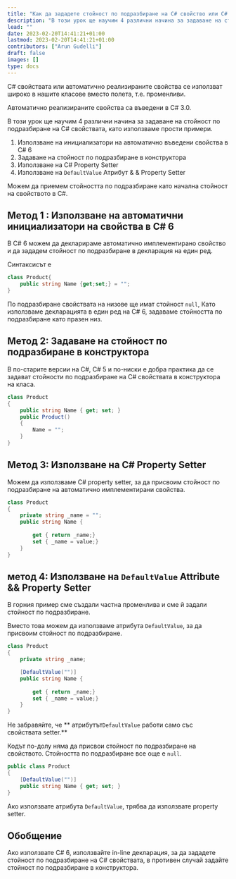 ```yaml
---
title: "Как да зададете стойност по подразбиране на C# свойство или C# автоматично реализирано свойство"
description: "В този урок ще научим 4 различни начина за задаване на стойност по подразбиране на C# свойства, като използваме прости примери"
lead: ""
date: 2023-02-20T14:41:21+01:00
lastmod: 2023-02-20T14:41:21+01:00
contributors: ["Arun Gudelli"]
draft: false
images: []
type: docs
---
```


C# свойствата или автоматично реализираните свойства се използват широко в нашите класове вместо полета, т.е. променливи.  

Автоматично реализираните свойства са въведени в C# 3.0.

В този урок ще научим 4 различни начина за задаване на стойност по подразбиране на C# свойствата, като използваме прости примери.

1. Използване на инициализатори на автоматично въведени свойства в C# 6
2. Задаване на стойност по подразбиране в конструктора
3. Използване на C# Property Setter
4. Използване на `DefaultValue` Атрибут &amp; &amp; Property Setter

Можем да приемем стойността по подразбиране като начална стойност на свойството в C#.

## Метод 1 : Използване на автоматични инициализатори на свойства в C# 6

В C# 6 можем да декларираме автоматично имплементирано свойство и да зададем стойност по подразбиране в декларация на един ред.

Синтаксисът е

```csharp
class Product{
    public string Name {get;set;} = "";
}
```
По подразбиране свойствата на низове ще имат стойност `null`, Като използваме декларацията в един ред на C# 6, задаваме стойността по подразбиране като празен низ. 

## Метод 2: Задаване на стойност по подразбиране в конструктора

В по-старите версии на C#, C# 5 и по-ниски е добра практика да се задават стойности по подразбиране на C# свойствата в конструктора на класа.

```csharp
class Product 
{
    public string Name { get; set; }
    public Product()
    {
        Name = "";
    }
}
```

## Метод 3: Използване на C# Property Setter 

Можем да използваме C# property setter, за да присвоим стойност по подразбиране на автоматично имплементирани свойства.

```csharp
class Product 
{
    private string _name = "";
    public string Name { 
        
        get { return _name;}
        set { _name = value;} 
    }
}
```

## метод 4: Използване на `DefaultValue` Attribute &amp;&amp; Property Setter

В горния пример сме създали частна променлива и сме й задали стойност по подразбиране. 

Вместо това можем да използваме атрибута `DefaultValue`, за да присвоим стойност по подразбиране.

```csharp
class Product 
{
    private string _name;

    [DefaultValue("")]
    public string Name { 
        
        get { return _name;}
        set { _name = value;} 
    }
}
```

Не забравяйте, че ** атрибутът`DefaultValue` работи само със свойствата setter.** 

Кодът по-долу няма да присвои стойност по подразбиране на свойството. Стойността по подразбиране все още е `null`.

```csharp
public class Product
{
    [DefaultValue("")]
    public string Name { get; set; }
}
```
Ако използвате атрибута `DefaultValue`, трябва да използвате property setter.


## Обобщение

Ако използвате C# 6, използвайте in-line декларация, за да зададете стойност по подразбиране на C# свойствата, в противен случай задайте стойност по подразбиране в конструктора. 








